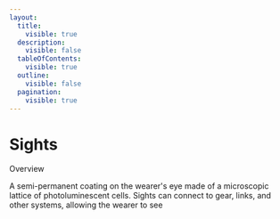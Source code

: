 ```yaml
---
layout:
  title:
    visible: true
  description:
    visible: false
  tableOfContents:
    visible: true
  outline:
    visible: false
  pagination:
    visible: true
---
```


# Sights

Overview

A semi-permanent coating on the wearer's eye made of a microscopic lattice of photoluminescent cells. Sights can connect to gear, links, and other systems, allowing the wearer to see
